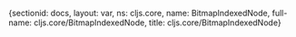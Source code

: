 {sectionid: docs, layout: var, ns: cljs.core, name: BitmapIndexedNode, full-name: cljs.core/BitmapIndexedNode,
  title: cljs.core/BitmapIndexedNode}
